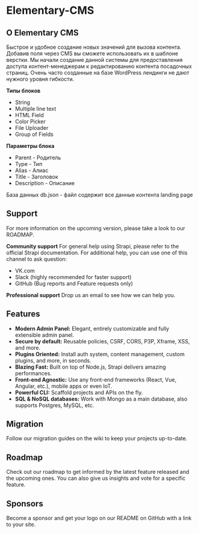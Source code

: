 # Elementary-CMS

<h2>О Elementary CMS</h2>
<p>Быстрое и удобное создание новых значений для вызова контента. Добавив поля через CMS вы сможете использовать их в шаблоне верстки. Мы начали 
создание данной системы для предоставления доступа контент-менеджерам к редактированию контента посадочных страниц. Очень часто
созданные на базе WordPress лендинги не дают нужного уровня гибкости.</p>

<b>Типы блоков</b>
<ul>
<li>String</li>
<li>Multiple line text</li>
<li>HTML Field</li>
<li>Color Picker</li>
<li>File Uploader</li>
<li>Group of Fields</li>
</ul>
<b>Параметры блока</b>
<ul>
<li>Parent - Родитель</li>
<li>Type - Тип</li>
<li>Alias - Алиас</li>
<li>Title - Заголовок</li>
<li>Description - Описание</li>
</ul>

База данных
db.json - файл содержит все данные контента landing page

<h2>Support</h2>
For more information on the upcoming version, please take a look to our ROADMAP.

<b>Community support</b>
For general help using Strapi, please refer to the official Strapi documentation. For additional help, you can use one of this channel to ask question:
<ul>
<li>VK.com</li>
<li>Slack (highly recommended for faster support)</li>
<li>GitHub (Bug reports and Feature requests only)</li>
</ul>
<b>Professional support</b>
Drop us an email to see how we can help you.

<h2>Features</h2>
<ul>
<li><b>Modern Admin Panel:</b> Elegant, entirely customizable and fully extensible admin panel.</li>
<li><b>Secure by default:</b> Reusable policies, CSRF, CORS, P3P, Xframe, XSS, and more.</li>
<li><b>Plugins Oriented:</b> Install auth system, content management, custom plugins, and more, in seconds.</li>
<li><b>Blazing Fast:</b> Built on top of Node.js, Strapi delivers amazing performances.</li>
<li><b>Front-end Agnostic:</b> Use any front-end frameworks (React, Vue, Angular, etc.), mobile apps or even IoT.</li>
<li><b>Powerful CLI:</b> Scaffold projects and APIs on the fly.</li>
<li><b>SQL & NoSQL databases:</b> Work with Mongo as a main database, also supports Postgres, MySQL, etc.</li>
</ul>

<h2>Migration</h2>
Follow our migration guides on the wiki to keep your projects up-to-date.

<h2>Roadmap</h2>
Check out our roadmap to get informed by the latest feature released and the upcoming ones. You can also give us insights and vote for a specific feature.

<h2>Sponsors</h2>
Become a sponsor and get your logo on our README on GitHub with a link to your site.
